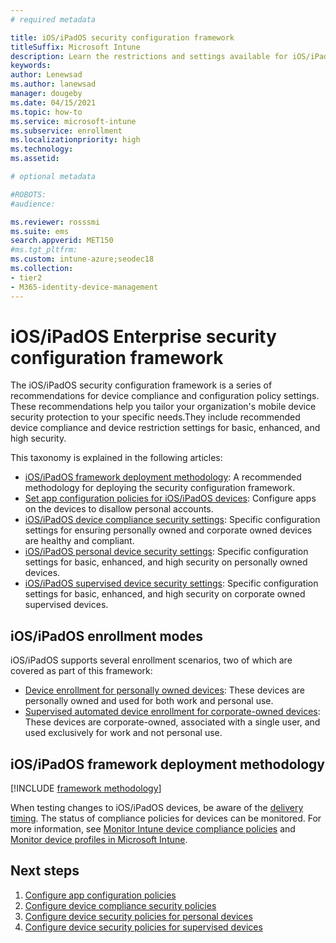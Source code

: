 ```yaml
---
# required metadata

title: iOS/iPadOS security configuration framework
titleSuffix: Microsoft Intune
description: Learn the restrictions and settings available for iOS/iPadOS device  security.
keywords:
author: Lenewsad
ms.author: lanewsad
manager: dougeby
ms.date: 04/15/2021
ms.topic: how-to
ms.service: microsoft-intune
ms.subservice: enrollment
ms.localizationpriority: high
ms.technology:
ms.assetid: 

# optional metadata

#ROBOTS:
#audience:

ms.reviewer: rosssmi
ms.suite: ems
search.appverid: MET150
#ms.tgt_pltfrm:
ms.custom: intune-azure;seodec18
ms.collection:
- tier2
- M365-identity-device-management
---
```


# iOS/iPadOS Enterprise security configuration framework

The iOS/iPadOS security configuration framework is a series of recommendations for device compliance and configuration policy settings. These recommendations help you tailor your organization's mobile device security protection to your specific needs.They include recommended device compliance and device restriction settings for basic, enhanced, and high security. 

This taxonomy is explained in the following articles:

- [iOS/iPadOS framework deployment methodology](ios-ipados-framework-deployment-methodology.md): A recommended methodology for deploying the security configuration framework.
-  [Set app configuration policies for iOS/iPadOS devices](ios-ipados-app-configuration-policies.md): Configure apps on the devices to disallow personal accounts.
- [iOS/iPadOS device compliance security settings](ios-ipados-device-compliance-security-configurations.md): Specific configuration settings for ensuring personally owned and corporate owned devices are healthy and compliant.
- [iOS/iPadOS personal device security settings](ios-ipados-personal-device-security-configurations.md): Specific configuration settings for basic, enhanced, and high security on personally owned devices.
- [iOS/iPadOS supervised device security settings](ios-ipados-supervised-device-security-configurations.md): Specific configuration settings for basic, enhanced, and high security on corporate owned supervised devices.

## iOS/iPadOS enrollment modes

iOS/iPadOS supports several enrollment scenarios, two of which are covered as part of this framework:

- [Device enrollment for personally owned devices](ios-enroll.md): These devices are personally owned and used for both work and personal use.
- [Supervised automated device enrollment for corporate-owned devices](device-enrollment-program-enroll-ios.md): These devices are corporate-owned, associated with a single user, and used exclusively for work and not personal use.  

## iOS/iPadOS framework deployment methodology

[!INCLUDE [framework methodology](../includes/framework-deployment-methodology.md)]

When testing changes to iOS/iPadOS devices, be aware of the [delivery timing](../configuration/device-profile-troubleshoot.md#policy-refresh-intervals). The status of compliance policies for devices can be monitored. For more information, see [Monitor Intune device compliance policies](../protect/compliance-policy-monitor.md) and [Monitor device profiles in Microsoft Intune](../configuration/device-profile-monitor.md). 

## Next steps  

1. [Configure app configuration policies](ios-ipados-app-configuration-policies.md)
2. [Configure device compliance security policies](ios-ipados-device-compliance-security-configurations.md)
3. [Configure device security policies for personal devices](ios-ipados-personal-device-security-configurations.md)  
4. [Configure device security policies for supervised devices](ios-ipados-supervised-device-security-configurations.md) 

